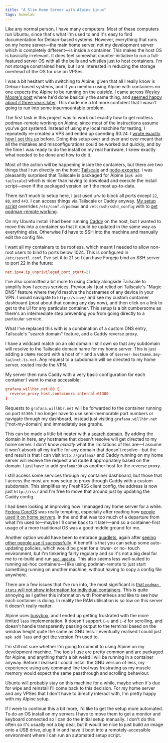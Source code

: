 ```yaml
---
title: "A Slim Home Server with Alpine Linux"
tags: homelab
---
```


Like any normal person, I have many computers. Most of these computers run Ubuntu, since that's what I'm used to and it's easy to find documentation for Debian-based systems. However, everything that runs on my home server—the main home server, not my development server which is completely different—is inside a container. This makes the host OS is basically irrelevant. It does feel somewhat counter-initiative to run a full-featured server OS with all the bells and whistles just to host containers. I'm not storage constrained here, but I am interested in reducing the storage overhead of the OS for use on VPSes.

I was a bit hesitant with switching to Alpine, given that all I really know is Debian-based systems, and if you mention using Alpine with containers no one expects the Alpine to be running on the _outside_. I came across [Wesley Moore's post](https://www.wezm.net/technical/2019/02/alpine-linux-docker-infrastructure/) where he'd done basically the same thing, and [seemed happy about it three years later](https://www.wezm.net/v2/posts/2022/alpine-linux-docker-infrastructure-three-years/). This made me a lot more confident that I wasn't going to run into some insurmountable problem.

The first task in this project was to work out exactly how to get rootless podman-remote working on Alpine, since most of the instructions assume you've got systemd. Instead of using my local machine for testing, I repeatedly re-created a VPS and ended up spending $0.24. I [wrote exactly how I set this up][alpine-podman] before. Doing this setup over and over and over meant that all the mistakes and misconfigurations could be worked out quickly, and by the time I was ready to do the install on my real hardware, I knew exactly what needed to be done and how to do it.

[alpine-podman]: /2025/01/18/configure-rootless-podman-remote-on-alpine-linux/

Most of the action will be happening inside the containers, but there are two things that I run directly on the host: [Tailscale](http://tailscale.com) and [node-exporter](https://github.com/prometheus/node_exporter). I was pleasantly surprised that Tailscale is packaged for Alpine (`apk add tailscale`) which is nicer than having to download and execute the install script—even if the packaged version isn't the most up-to-date.

There isn't much to setup here, I just used `ufw` to block all ports except `22`, `80`, and `443`. I can access things via Tailscale or Caddy anyway. [My setup script][setup-script] overrides `/etc/conf.d/podman` and `/etc/ssh/sshd_config` with to [get podman-remote working][alpine-podman].

[setup-script]: https://codeberg.org/willhbr/alpine-podman-setup

On my Ubuntu install I had been running [Caddy](http://caddyserver.com) on the host, but I wanted to move this into a container so that it could be updated in the same way as everything else. Otherwise I'd have to SSH into the machine and manually edit the config file.

I want all my containers to be rootless, which meant I needed to allow non-root users to bind to ports below 1024. This is configured in `/etc/sysctl.conf`, I've set it to 21 so I can have Forgejo bind an SSH server to port 22 in the future:

```conf
net.ipv4.ip_unprivileged_port_start=21
```

I've also committed a bit more to using Caddy alongside Tailscale to simplify how I access services. Previously I just relied on Tailscale's "Magic DNS" feature where they'd resolve the hostnames of any device in your VPN. I would navigate to `http://steve/` and see my custom container dashboard (post about that coming any day now), and then click on a link to get to the UI for any particular container. This setup is a bit cumbersome as there's an intermediate step preventing you from going directly to a particular service.

What I've replaced this with is a combination of a custom DNS entry, Tailscale's "search domain" feature, and a Caddy reverse proxy.

I have a wildcard match on an old domain I still own so that any subdomain will resolve to the Tailscale domain name for my home server. This is just adding a `CNAME` record with a host of `*` and a value of `$server-hostname.$my-tailnet.ts.net`. Any request to a subdomain will be directed to my home server, routed inside the VPN.

My server then runs Caddy with a very basic configuration for each container I want to make accessible:

```conf
grafana.willhbr.net:80 {
  reverse_proxy host.containers.internal:61300
}
```

Requests to `grafana.willhbr.net` will be forwarded to the container running on port `61300`. I no longer have to use semi-memorable port numbers or navigate through my dashboard, instead just visiting `grafana.willhbr.net` [^not-my-domain] and immediately see graphs.

This can be made a little bit neater with a [search domain](https://tailscale.com/kb/1054/dns#search-domains). By adding the domain in here, any hostname that doesn't resolve will get directed to my home server. I don't know _exactly_ what the limitations of this are—I assume it won't absorb all my traffic for any domain that doesn't resolve—but the end result is that I can visit `http://grafana/` and Caddy running on my home server will receive the request and route it appropriately based on the domain. I just have to add `grafana:80` as another host for the reverse proxy.

I still access some services through my container dashboard, but those that I access the most are now setup to proxy through Caddy with a custom subdomain. This simplifies my FreshRSS client config, the address is now just `http://rss/` and I'm free to move that around just by updating the Caddy config.

I had been looking at improving how I managed my home server for a while. [Fedora CoreOS](https://fedoraproject.org/coreos/) was really tempting, especially after reading how [people used it on home servers](https://major.io/p/coreos-as-pet/). In the end that was too much of a departure from what I'm used to—maybe I'll come back to it later—and so a container-first usage of a more traditional OS was a good middle ground for me.

Another option would have been to embrace [quadlets](https://www.redhat.com/en/blog/quadlet-podman), again after [seeing other people use it successfully](https://matduggan.com/replace-compose-with-quadlet/). A benefit is that you can setup some auto-updating policies, which would be great for a lower- or no- touch environment, but I'm tinkering fairly regularly and so it's not a big deal for me to re-build and run [`pod update`](https://pod.willhbr.net). This also seems less well-suited to running ad-hoc containers—I like using podman-remote to just start something running on another machine, without having to copy a config file anywhere.

There are a few issues that I've run into, the most significant is [that `podman stats` will not show information for individual containers](https://github.com/containers/podman/issues/9502). This is quite annoying as I gather this information with Prometheus and like to see how each container is doing. In reality the RAM utilisation is so low on this server it doesn't really matter.

Alpine uses [busybox](https://www.busybox.net), and I ended up getting frustrated with the more limited `less` implementation. It doesn't support `C-u` and `C-d` for scrolling, and doesn't handle transparently passing output to the terminal based on the window height quite the same as GNU less. I eventually realised I could just `apk add less` and get [the version](https://pkgs.alpinelinux.org/package/edge/main/x86/less) I'm used to.

I'm still not sure whether I'm going to commit to using Alpine on my development machine. The tools I use are pretty common and are packaged for Alpine, and anything that's a bit weird I will be running in a container anyway. Before I realised I could install the GNU version of less, my experience using any command line tool was frustrating as my muscle memory would expect the same passthrough and scrolling behaviour.

Ubuntu will probably stay on this machine for a while, maybe when it's due for wipe and reinstall I'll come back to this decision. For my home server and any VPSes that I don't have to directly interact with, I'm pretty happy with my Alpine setup.

If I were to continue this a bit more, I'd like to get the setup more automated. To do an OS install on my servers I have to move them to get a monitor and keyboard connected so I can do the initial setup manually. I don't do this often so it's usually not a big deal, but it would be nice to just build an image onto a USB drive, plug it in and have it boot into a remotely-accessible environment where I can run an automated setup script.

